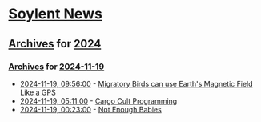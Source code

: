 # [Soylent News](../../../README.md)

## [Archives](../../index.md) for [2024](../index.md)

### [Archives](../../index.md) for [2024-11-19](index.md)

* [2024-11-19, 09:56:00](https://soylentnews.org/article.pl?sid=24/11/18/0423202&from=rss) - [Migratory Birds can use Earth's Magnetic Field Like a GPS](https://soylentnews.org/article.pl?sid=24/11/18/0423202&from=rss)
* [2024-11-19, 05:11:00](https://soylentnews.org/article.pl?sid=24/11/18/1437227&from=rss) - [Cargo Cult Programming](https://soylentnews.org/article.pl?sid=24/11/18/1437227&from=rss)
* [2024-11-19, 00:23:00](https://soylentnews.org/article.pl?sid=24/11/18/0415253&from=rss) - [Not Enough Babies](https://soylentnews.org/article.pl?sid=24/11/18/0415253&from=rss)
